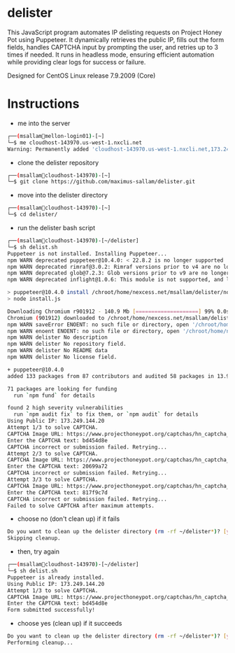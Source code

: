 # delister
This JavaScript program automates IP delisting requests on Project Honey Pot using Puppeteer. It dynamically retrieves the public IP, fills out the form fields, handles CAPTCHA input by prompting the user, and retries up to 3 times if needed. It runs in headless mode, ensuring efficient automation while providing clear logs for success or failure.

Designed for CentOS Linux release 7.9.2009 (Core)

# Instructions
- me into the server
```bash
┌──(msallam🦄mellon-login01)-[~]
└─$ me cloudhost-143970.us-west-1.nxcli.net
Warning: Permanently added 'cloudhost-143970.us-west-1.nxcli.net,173.249.144.20' (ECDSA) to the list of known hosts.
```

- clone the delister repository
```bash
┌──(msallam🦄cloudhost-143970)-[~]
└─$ git clone https://github.com/maximus-sallam/delister.git
```

- move into the delister directory
```bash
┌──(msallam🦄cloudhost-143970)-[~]
└─$ cd delister/
```

- run the delister bash script
```bash
┌──(msallam🦄cloudhost-143970)-[~/delister]
└─$ sh delist.sh
Puppeteer is not installed. Installing Puppeteer...
npm WARN deprecated puppeteer@10.4.0: < 22.8.2 is no longer supported
npm WARN deprecated rimraf@3.0.2: Rimraf versions prior to v4 are no longer supported
npm WARN deprecated glob@7.2.3: Glob versions prior to v9 are no longer supported
npm WARN deprecated inflight@1.0.6: This module is not supported, and leaks memory. Do not use it. Check out lru-cache if you want a good and tested way to coalesce async requests by a key value, which is much more comprehensive and powerful.

> puppeteer@10.4.0 install /chroot/home/nexcess.net/msallam/delister/node_modules/puppeteer
> node install.js

Downloading Chromium r901912 - 140.9 Mb [====================] 99% 0.0s
Chromium (901912) downloaded to /chroot/home/nexcess.net/msallam/delister/node_modules/puppeteer/.local-chromium/linux-901912
npm WARN saveError ENOENT: no such file or directory, open '/chroot/home/nexcess.net/msallam/delister/package.json'
npm WARN enoent ENOENT: no such file or directory, open '/chroot/home/nexcess.net/msallam/delister/package.json'
npm WARN delister No description
npm WARN delister No repository field.
npm WARN delister No README data
npm WARN delister No license field.

+ puppeteer@10.4.0
added 133 packages from 87 contributors and audited 58 packages in 13.971s

71 packages are looking for funding
  run `npm fund` for details

found 2 high severity vulnerabilities
  run `npm audit fix` to fix them, or `npm audit` for details
Using Public IP: 173.249.144.20
Attempt 1/3 to solve CAPTCHA.
CAPTCHA Image URL: https://www.projecthoneypot.org/captchas/hn_captcha_3485447e.jpg
Enter the CAPTCHA text: bd454d8e
CAPTCHA incorrect or submission failed. Retrying...
Attempt 2/3 to solve CAPTCHA.
CAPTCHA Image URL: https://www.projecthoneypot.org/captchas/hn_captcha_aa90399d.jpg
Enter the CAPTCHA text: 20699a72
CAPTCHA incorrect or submission failed. Retrying...
Attempt 3/3 to solve CAPTCHA.
CAPTCHA Image URL: https://www.projecthoneypot.org/captchas/hn_captcha_b71314a0.jpg
Enter the CAPTCHA text: 817f9c7d
CAPTCHA incorrect or submission failed. Retrying...
Failed to solve CAPTCHA after maximum attempts.
```
- choose no (don't clean up) if it fails
```bash
Do you want to clean up the delister directory (rm -rf ~/delister*)? [y/N]: n
Skipping cleanup.
```

- then, try again
```bash
┌──(msallam🦄cloudhost-143970)-[~/delister]
└─$ sh delist.sh
Puppeteer is already installed.
Using Public IP: 173.249.144.20
Attempt 1/3 to solve CAPTCHA.
CAPTCHA Image URL: https://www.projecthoneypot.org/captchas/hn_captcha_5f0ae3a6.jpg
Enter the CAPTCHA text: bd454d8e
Form submitted successfully!
```
- choose yes (clean up) if it succeeds
```bash
Do you want to clean up the delister directory (rm -rf ~/delister*)? [y/N]: y
Performing cleanup...
```
